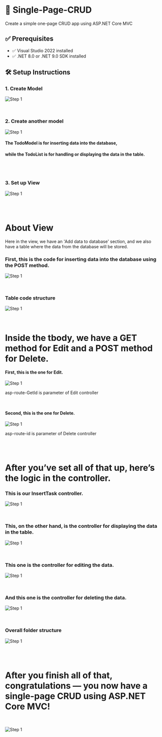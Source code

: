 # 🧾 Single-Page-CRUD
Create a simple one-page CRUD app using ASP.NET Core MVC
        


## ✅ Prerequisites

- ✅ Visual Studio 2022 installed
- ✅ .NET 8.0 or .NET 9.0 SDK installed





## 🛠️ Setup Instructions

### 1. Create Model
![Step 1](CreateModel.png)




<br>



### 2. Create another model
![Step 1](CreateAnotherModel.png)
#### The TodoModel is for inserting data into the database,
#### while the TodoList is for handling or displaying the data in the table.




<br>
<br>



### 3. Set up View
![Step 1](CreateView.png)



<br>
<br>







# About View
Here in the view, we have an 'Add data to database' section, and we also have a table where the data from the database will be stored.
### First, this is the code for inserting data into the database using the POST method.
![Step 1](AddDataToDatabase.png)





<br>



### Table code structure
![Step 1](DisplayToTable.png)





<br>




# Inside the tbody, we have a GET method for Edit and a POST method for Delete.
#### First, this is the one for Edit.
![Step 1](EditMethod.png)

asp-route-GetId is parameter of Edit controller




<br>




#### Second, this is the one for Delete.
![Step 1](DeleteRecord.png)

asp-route-id is parameter of Delete controller





<br>
<br>




# After you’ve set all of that up, here’s the logic in the controller.


### This is our InsertTask controller.
![Step 1](NewInsert.png)




<br>




### This, on the other hand, is the controller for displaying the data in the table.
![Step 1](DisplayTable.png)





<br>





### This one is the controller for editing the data.
![Step 1](EditData.png)





<br>





### And this one is the controller for deleting the data.
![Step 1](Delete.png)






<br>




### Overall folder structure
![Step 1](Structure.png)





<br>

<br>



# After you finish all of that, congratulations — you now have a single-page CRUD using ASP.NET Core MVC!

<br>

![Step 1](Todo.png)











